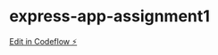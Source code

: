 # express-app-assignment1

[Edit in Codeflow ⚡️](https://stackblitz.com/~/github.com/phburns/express-app-assignment1)